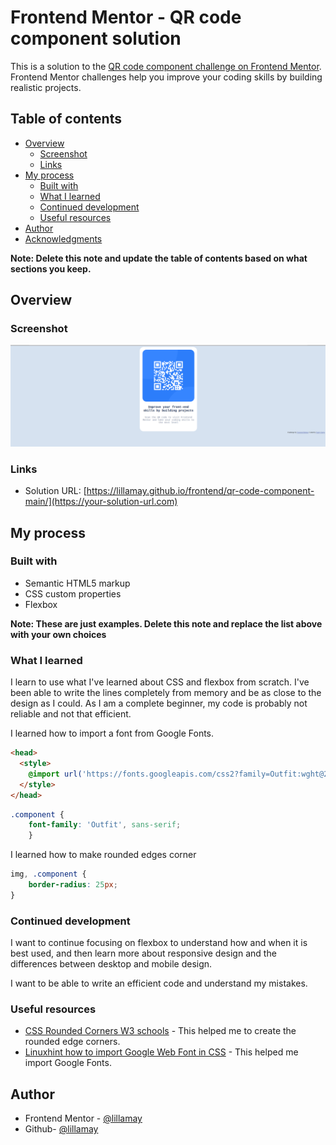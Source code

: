 # Frontend Mentor - QR code component solution

This is a solution to the [QR code component challenge on Frontend Mentor](https://www.frontendmentor.io/challenges/qr-code-component-iux_sIO_H). Frontend Mentor challenges help you improve your coding skills by building realistic projects. 

## Table of contents

- [Overview](#overview)
  - [Screenshot](#screenshot)
  - [Links](#links)
- [My process](#my-process)
  - [Built with](#built-with)
  - [What I learned](#what-i-learned)
  - [Continued development](#continued-development)
  - [Useful resources](#useful-resources)
- [Author](#author)
- [Acknowledgments](#acknowledgments)

**Note: Delete this note and update the table of contents based on what sections you keep.**

## Overview

### Screenshot

![Screenshot of the realized QR code component coding challenge](./images/Screenshot_2023-08-16_13-26-43.png)

### Links

- Solution URL: [https://lillamay.github.io/frontend/qr-code-component-main/](https://your-solution-url.com)

## My process

### Built with

- Semantic HTML5 markup
- CSS custom properties
- Flexbox

**Note: These are just examples. Delete this note and replace the list above with your own choices**

### What I learned

I learn to use what I've learned about CSS and flexbox from scratch. I've been able to write the lines completely from memory and be as close to the design as I could. As I am a complete beginner, my code is probably not reliable and not that efficient.

I learned how to import a font from Google Fonts.
```html
<head>
  <style>
    @import url('https://fonts.googleapis.com/css2?family=Outfit:wght@200&display=swap');
  </style>
</head>
```
```css
.component {
    font-family: 'Outfit', sans-serif;
    }
```

I learned how to make rounded edges corner
```css
img, .component {
    border-radius: 25px;
}
```

### Continued development

I want to continue focusing on flexbox to understand how and when it is best used, and then learn more about responsive design and the differences between desktop and mobile design.

I want to be able to write an efficient code and understand my mistakes.

### Useful resources

- [CSS Rounded Corners W3 schools](https://www.w3schools.com/css/css3_borders.asp) - This helped me to create the rounded edge corners.
- [Linuxhint how to import Google Web Font in CSS](https://linuxhint.com/how-to-import-google-web-font-in-css/) - This helped me import Google Fonts.

## Author

- Frontend Mentor - [@lillamay](https://www.frontendmentor.io/profile/lillamay)
- Github- [@lillamay](https://github.com/lillamay/frontend/tree/d8c4202ea39b6381a66988558629fd6698cfb99e/qr-code-component-main)


